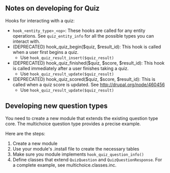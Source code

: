 ## Notes on developing for Quiz

Hooks for interacting with a quiz:
 - `hook_<entity_type>_<op>`: These hooks are called for any entity operations. See `quiz_entity_info` for all the possible types you can interact with.
 - (DEPRECATED) hook_quiz_begin($quiz, $result_id): This hook is called when a user first begins a quiz.
   - Use `hook_quiz_result_insert($quiz_result)`
 - (DEPRECATED) hook_quiz_finished($quiz, $score, $result_id): This hook is called immediately after a user finishes taking a quiz.
   - Use `hook_quiz_result_update($quiz_result)`
 - (DEPRECATED) hook_quiz_scored($quiz, $score, $result_id): This is called when a quiz score is updated. See http://drupal.org/node/460456
   - Use `hook_quiz_result_update($quiz_result)`


## Developing new question types

You need to create a new module that extends the existing
question type core. The multichoice question type provides a precise example.

Here are the steps:

1. Create a new module
2. Use your module's .install file to create the necessary tables
3. Make sure you module implements `hook_quiz_question_info()`
4. Define classes that extend `QuizQuestion` and `QuizQuestionResponse`.
   For a complete example, see multichoice.classes.inc.
